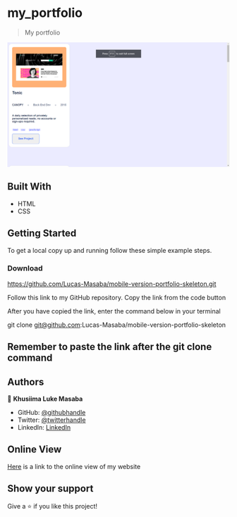 # my_portfolio

> My portfolio

![screenshot](./pics/screenshot.png)




## Built With

- HTML
- CSS


## Getting Started


To get a local copy up and running follow these simple example steps.

### Download 
https://github.com/Lucas-Masaba/mobile-version-portfolio-skeleton.git
 
Follow this link to my GitHub repository. Copy the link from the code button
 
After you have copied the link, enter the command below in your terminal
 
git clone git@github.com:Lucas-Masaba/mobile-version-portfolio-skeleton

## Remember to paste the link after the git clone command 

## Authors

👤 **Khusiima Luke Masaba**

- GitHub: [@githubhandle](https://github.com/Lucas-Masaba)
- Twitter: [@twitterhandle](https://twitter.com/MasabaLuke)
- LinkedIn: [LinkedIn](https://linkedin.com/in/khusiima-luke-masaba-59060a121)

## Online View

[Here](https://lucas-masaba.github.io/my_portfolio/) is a link to the online view of my website

## Show your support

Give a ⭐️ if you like this project!

